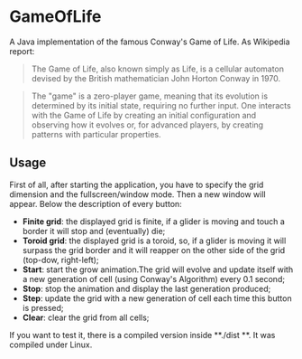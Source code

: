 # GameOfLife
A Java implementation of the famous Conway's Game of Life. As Wikipedia report: 
>The Game of Life, also known simply as Life, is a cellular automaton devised by the British mathematician John Horton Conway in 1970.

>The "game" is a zero-player game, meaning that its evolution is determined by its initial state, requiring no further input. One interacts with the Game of Life by creating an initial configuration and observing how it evolves or, for advanced players, by creating patterns with particular properties.

## Usage
First of all, after starting the application, you have to specify the grid dimension and the fullscreen/window mode. Then a new window will appear. Below the description of every button:
* **Finite grid**: the displayed grid is finite, if a glider is moving and touch a border it will stop and (eventually) die;
* **Toroid grid**: the displayed grid is a toroid, so, if a glider is moving it will surpass the grid border and it will reapper on the other side of the grid (top-dow, right-left);
* **Start**: start the grow animation.The grid will evolve and update itself with a new generation of cell (using Conway's Algorithm) every 0.1 second;
* **Stop**: stop the animation and display the last generation produced;
* **Step**: update the grid with a new generation of cell each time this button is pressed;
* **Clear**: clear the grid from all cells;

If you want to test it, there is a compiled version inside **./dist **. It was compiled under Linux. 
